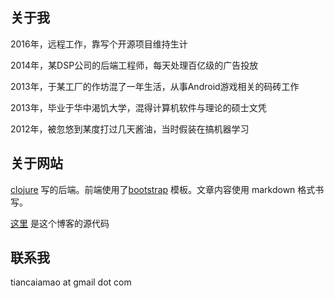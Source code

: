 ## 关于我

2016年，远程工作，靠写个开源项目维持生计

2014年，某DSP公司的后端工程师，每天处理百亿级的广告投放

2013年，于某工厂的作坊混了一年生活，从事Android游戏相关的码砖工作

2013年，毕业于华中渴饥大学，混得计算机软件与理论的硕士文凭

2012年，被忽悠到某度打过几天酱油，当时假装在搞机器学习

## 关于网站

[clojure](https://clojure.org/) 写的后端。前端使用了[bootstrap](http://getbootstrap.com/) 模板。文章内容使用 markdown 格式书写。

[这里](http://github.com/tiancaiamao/go.blog) 是这个博客的源代码

## 联系我

tiancaiamao at gmail dot com
